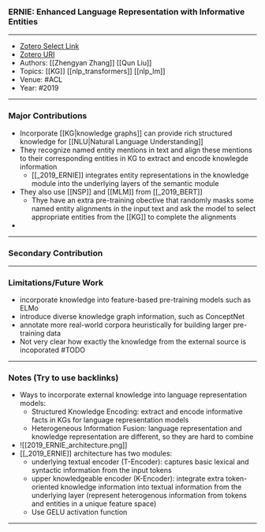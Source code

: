 ### ERNIE: Enhanced Language Representation with Informative Entities
---
- [Zotero Select Link](zotero://select/groups/2480461/items/TTUS85BM)
- [Zotero URI](https://www.zotero.org/groups/2480461/items/TTUS85BM)
- Authors: [[Zhengyan Zhang]] [[Qun Liu]]
- Topics: [[KG]] [[nlp_transformers]] [[nlp_lm]]
- Venue: #ACL 
- Year: #2019
---
### Major Contributions
- Incorporate [[KG|knowledge graphs]] can provide rich structured knowledge for [[NLU|Natural Language Understanding]]
- They recognize named entity mentions in text and align these mentions to their corresponding entities in KG to extract and encode knowlegde information
	- [[_2019_ERNIE]] integrates entity representations in the knowledge module into the underlying layers of the semantic module
- They also use [[NSP]] and [[MLM]] from [[_2019_BERT]]
	- Thye have an extra pre-training obective that randomly masks some named entity alignments in the input text and ask the model to select appropriate entities from the [[KG]] to complete the alignments
- 
---
### Secondary Contribution
---
### Limitations/Future Work
- incorporate knowledge into feature-based pre-training models such as ELMo
- introduce diverse knowledge graph information, such as ConceptNet
- annotate more real-world corpora heuristically for building larger pre-training data
- Not very clear how exactly the knowledge from the external source is incoporated #TODO 
---
### Notes (Try to use backlinks)
- Ways to incorporate external knowledge into language  representation models:
	- Structured Knowledge Encoding: extract and encode informative facts in KGs for language representation models
	- Heterogeneous Information Fusion:  language representation and knowledge representation are different, so they are hard to combine
- ![[2019_ERNIE_architecture.png]]
- [[_2019_ERNIE]] architecture has two modules:
	- underlying textual encoder (T-Encoder): captures basic lexical and syntactic information from the input tokens
	- upper knowledgeable encoder (K-Encoder): integrate extra token-oriented knowledge information into textual information from the underlying layer (represent heterogenous information from tokens and entities in a unique feature space)
	- Use GELU activation function
---
